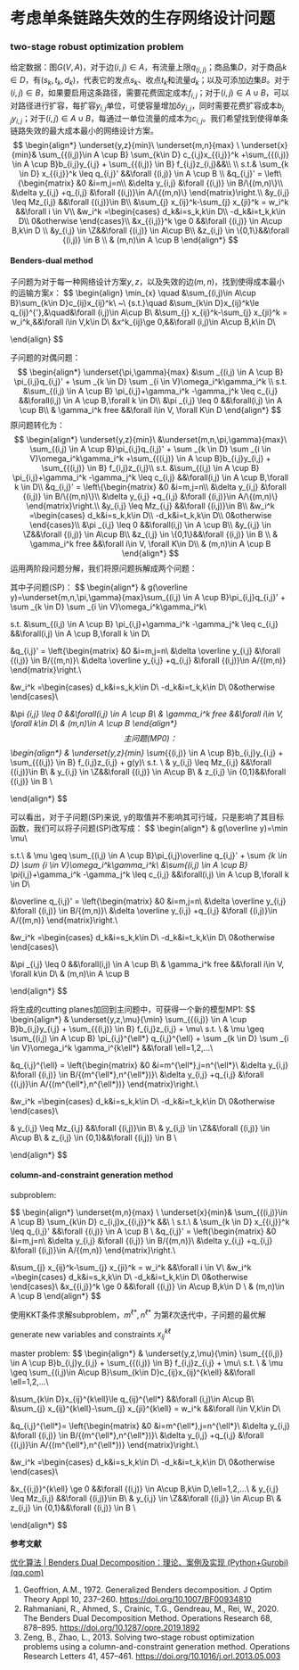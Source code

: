 # 考虑单条链路失效的生存网络设计问题

### two-stage robust optimization problem



给定数据：图$G(V,A)$，对于边$(i,j)\in A$，有流量上限$q_{(i,j)}$；商品集$D$，对于商品$k\in D$，有$(s_k,t_k,d_k)$，代表它的发点$s_k$、收点$t_k$和流量$d_k$；以及可添加边集$B$。对于$(i,j)\in B$，如果要启用这条路径，需要花费固定成本$f_{i,j}$；对于$(i,j) \in A\cup B$，可以对路径进行扩容，每扩容$y_{i,j}$单位，可使容量增加$\delta y_{i,j}$，同时需要花费扩容成本$b_{i,j}y_{i,j}$；对于${(i,j)}\in A\cup B$，每通过一单位流量的成本为$c_{i,j}$​。我们希望找到使得单条链路失效的最大成本最小的网络设计方案。
$$
\begin{align*}
\underset{y,z}{min}\ \underset{m,n}{max} \ \underset{x}{min}& \sum_{{(i,j)}\in A \cup B} \sum_{k\in D} c_{i,j}x_{{i,j}}^k +\sum_{{(i,j)} \in A \cup B}b_{i,j}y_{i,j} + \sum_{{(i,j)} \in B} f_{i,j}z_{i,j}&&\\
\\
s.t.& \sum_{k \in D} x_{{i,j}}^k \leq q_{i,j}' &&\forall {(i,j)} \in A \cup B \\
&q_{i,j}' = \left\{\begin{matrix}
&0 &i=m,j=n\\
&\delta y_{i,j} &\forall {(i,j)} \in B/\{(m,n)\}\\
&\delta y_{i,j} +q_{i,j} &\forall {(i,j)}\in A/\{(m,n)\}
\end{matrix}\right.\\
&y_{i,j} \leq Mz_{i,j} &&\forall {(i,j)}\in B\\
&\sum_{j} x_{ij}^k-\sum_{j} x_{ji}^k = w_i^k &&\forall i \in V\\
&w_i^k =\begin{cases}
d_k&i=s_k,k\in D\\
-d_k&i=t_k,k\in D\\
0&otherwise
\end{cases}\\
&x_{{i,j}}^k \ge 0 &&\forall {(i,j)} \in A\cup B,k\in D \\
&y_{i,j} \in \Z&&\forall {(i,j)} \in A\cup B\\
&z_{i,j} \in \{0,1\}&&\forall {(i,j)} \in B \\
& (m,n)\in A \cup B
\end{align*}
$$




#### Benders-dual method

子问题为对于每一种网络设计方案$y,z$，以及失效的边$(m,n)$，找到使得成本最小的运输方案$x$：
$$
\begin{align}
\min_{x} \quad &\sum_{(i,j)\in A\cup B}\sum_{k\in D}c_{ij}x_{ij}^k\\
~\\
{s.t.}\quad &\sum_{k\in D}x_{ij}^k\le q_{ij}^{'},&\quad&\forall (i,j)\in A\cup B\\
&\sum_{j} x_{ij}^k-\sum_{j} x_{ji}^k = w_i^k,&&\forall i\in V,k\in D\\
&x^k_{ij}\ge 0,&&\forall (i,j)\in A\cup B,k\in D\\

\end{align}
$$


子问题的对偶问题：
$$
\begin{align*}
\underset{\pi,\gamma}{max} &\sum _{(i,j) \in A \cup B} \pi_{i,j}q_{i,j}' + \sum _{k \in D} \sum _{i \in V}\omega_i^k\gamma_i^k \\
s.t. &\sum_{(i,j) \in A \cup B} \pi_{i,j}+\gamma_i^k -\gamma_j^k \leq c_{i,j} &&\forall(i,j) \in A \cup B,\forall k \in D\\
&\pi _{i,j} \leq 0 &&\forall(i,j) \in A \cup B\\
& \gamma_i^k free &&\forall i\in V, \forall K\in D
\end{align*}
$$
原问题转化为：
$$
\begin{align*}
\underset{y,z}{min}\ &\underset{m,n,\pi,\gamma}{max}\ \sum_{(i,j) \in A \cup B}\pi_{i,j}q_{i,j}' + \sum _{k \in D} \sum _{i \in V}\omega_i^k\gamma_i^k +\sum_{{(i,j)} \in A \cup B}b_{i,j}y_{i,j} + \sum_{{(i,j)} \in B} f_{i,j}z_{i,j}\\
s.t. &\sum_{(i,j) \in A \cup B} \pi_{i,j}+\gamma_i^k -\gamma_j^k \leq c_{i,j} &&\forall(i,j) \in A \cup B,\forall k \in D\\
&q_{i,j}' = \left\{\begin{matrix}
&0 &i=m,j=n\\
&\delta y_{i,j} &\forall {(i,j)} \in B/\{(m,n)\}\\
&\delta y_{i,j} +q_{i,j} &\forall {(i,j)}\in A/\{(m,n)\}
\end{matrix}\right.\\
&y_{i,j} \leq Mz_{i,j} &&\forall {(i,j)}\in B\\
&w_i^k =\begin{cases}
d_k&i=s_k,k\in D\\
-d_k&i=t_k,k\in D\\
0&otherwise
\end{cases}\\
&\pi _{i,j} \leq 0 &&\forall(i,j) \in A \cup B\\
&y_{i,j} \in \Z&&\forall {(i,j)} \in A\cup B\\
&z_{i,j} \in \{0,1\}&&\forall {(i,j)} \in B \\
& \gamma_i^k free &&\forall i\in V, \forall K\in D\\
& (m,n)\in A \cup B
\end{align*}
$$
运用两阶段问题分解，我们将原问题拆解成两个问题：

其中子问题(SP)：
$$
\begin{align*}
& g(\overline y)=\underset{m,n,\pi,\gamma}{max}\sum_{(i,j) \in A \cup B}\pi_{i,j}q_{i,j}' + \sum _{k \in D} \sum _{i \in V}\omega_i^k\gamma_i^k\\

s.t.
&\sum_{(i,j) \in A \cup B} \pi_{i,j}+\gamma_i^k -\gamma_j^k \leq c_{i,j} &&\forall(i,j) \in A \cup B,\forall k \in D\\

&q_{i,j}' = \left\{\begin{matrix}
&0 &i=m,j=n\\
&\delta \overline y_{i,j} &\forall {(i,j)} \in B/\{(m,n)\}\\
&\delta \overline y_{i,j} +q_{i,j} &\forall {(i,j)}\in A/\{(m,n)\}
\end{matrix}\right.\\

&w_i^k =\begin{cases}
d_k&i=s_k,k\in D\\
-d_k&i=t_k,k\in D\\
0&otherwise
\end{cases}\\

&\pi _{i,j} \leq 0 &&\forall(i,j) \in A \cup B\\
& \gamma_i^k free &&\forall i\in V, \forall k\in D\\
& (m,n)\in A \cup B
\end{align*}
$$
主问题(MP0)：
$$
\begin{align*}
& \underset{y,z}{min} \sum_{{(i,j)} \in A \cup B}b_{i,j}y_{i,j} + \sum_{{(i,j)} \in B} f_{i,j}z_{i,j} + g(y)\\
s.t. \\
& y_{i,j} \leq Mz_{i,j} &&\forall {(i,j)}\in B\\
& y_{i,j} \in \Z&&\forall {(i,j)} \in A\cup B\\
& z_{i,j} \in \{0,1\}&&\forall {(i,j)} \in B \\

\end{align*}
$$

可以看出，对于子问题(SP)来说, y的取值并不影响其可行域，只是影响了其目标函数，我们可以将子问题(SP)改写成：
$$
\begin{align*}
& g(\overline y)=\min \mu\\

s.t.\\
& \mu \geq \sum_{(i,j) \in A \cup B}\pi_{i,j}\overline q_{i,j}' + \sum _{k \in D} \sum _{i \in V}\omega_i^k\gamma_i^k\\
&\sum_{(i,j) \in A \cup B} \pi_{i,j}+\gamma_i^k -\gamma_j^k \leq c_{i,j} &&\forall(i,j) \in A \cup B,\forall k \in D\\

&\overline q_{i,j}' = \left\{\begin{matrix}
&0 &i=m,j=n\\
&\delta \overline y_{i,j} &\forall {(i,j)} \in B/\{(m,n)\}\\
&\delta \overline y_{i,j} +q_{i,j} &\forall {(i,j)}\in A/\{(m,n)\}
\end{matrix}\right.\\

&w_i^k =\begin{cases}
d_k&i=s_k,k\in D\\
-d_k&i=t_k,k\in D\\
0&otherwise
\end{cases}\\

&\pi _{i,j} \leq 0 &&\forall(i,j) \in A \cup B\\
& \gamma_i^k free &&\forall i\in V, \forall k\in D\\
& (m,n)\in A \cup B

\end{align*}
$$

将生成的cutting planes加回到主问题中，可获得一个新的模型MP1:
$$
\begin{align*}
& \underset{y,z,\mu}{\min} \sum_{{(i,j)} \in A \cup B}b_{i,j}y_{i,j} + \sum_{{(i,j)} \in B} f_{i,j}z_{i,j} + \mu\\
s.t. \\
& \mu \geq \sum_{(i,j) \in A \cup B} \pi_{i,j}^{\ell*} q_{i,j}^{\ell} + \sum _{k \in D} \sum _{i \in V}\omega_i^k \gamma_i^{k\ell*} &&\forall \ell=1,2,...\\

&q_{i,j}^{\ell} = \left\{\begin{matrix}
&0 &i=m^{\ell*},j=n^{\ell*}\\
&\delta y_{i,j} &\forall {(i,j)} \in B/\{(m^{\ell*},n^{\ell*})\}\\
&\delta y_{i,j} +q_{i,j} &\forall {(i,j)}\in A/\{(m^{\ell*},n^{\ell*})\}
\end{matrix}\right.\\

&w_i^k =\begin{cases}
d_k&i=s_k,k\in D\\
-d_k&i=t_k,k\in D\\
0&otherwise
\end{cases}\\

& y_{i,j} \leq Mz_{i,j} &&\forall {(i,j)}\in B\\
& y_{i,j} \in \Z&&\forall {(i,j)} \in A\cup B\\
& z_{i,j} \in \{0,1\}&&\forall {(i,j)} \in B \\

\end{align*}
$$

#### column-and-constraint generation method

subproblem:

$$
\begin{align*}
 \underset{m,n}{max} \ \underset{x}{min}& \sum_{{(i,j)}\in A \cup B} \sum_{k\in D} c_{i,j}x_{{i,j}}^k &&\\
\\
s.t.\\
& \sum_{k \in D} x_{{i,j}}^k \leq q_{i,j}' &&\forall {(i,j)} \in A \cup B \\
&q_{i,j}' = \left\{\begin{matrix}
&0 &i=m,j=n\\
&\delta y_{i,j} &\forall {(i,j)} \in B/\{(m,n)\}\\
&\delta y_{i,j} +q_{i,j} &\forall {(i,j)}\in A/\{(m,n)\}
\end{matrix}\right.\\

&\sum_{j} x_{ij}^k-\sum_{j} x_{ji}^k = w_i^k &&\forall i \in V\\
&w_i^k =\begin{cases}
d_k&i=s_k,k\in D\\
-d_k&i=t_k,k\in D\\
0&otherwise
\end{cases}\\
&x_{{i,j}}^k \ge 0 &&\forall {(i,j)} \in A\cup B,k\in D \\
& (m,n)\in A \cup B
\end{align*}
$$

使用KKT条件求解subproblem，$m^{\ell*},n^{\ell*}$ 为第$\ell$​次迭代中，子问题的最优解

generate new variables and constraints  $x_{ij}^{k\ell}$

master problem:
$$
\begin{align*}
& \underset{y,z,\mu}{\min} \sum_{{(i,j)} \in A \cup B}b_{i,j}y_{i,j} + \sum_{{(i,j)} \in B} f_{i,j}z_{i,j} + \mu\\
s.t. \\
& \mu \geq \sum_{(i,j)\in A\cup B}\sum_{k\in D}c_{ij}x_{ij}^{k\ell} &&\forall \ell=1,2,...\\

&\sum_{k\in D}x_{ij}^{k\ell}\le q_{ij}^{\ell*} &&\forall (i,j)\in A\cup B\\
&\sum_{j} x_{ij}^{k\ell}-\sum_{j} x_{ji}^{k\ell} = w_i^k &&\forall i\in V,k\in D\\

&q_{i,j}^{\ell*}= \left\{\begin{matrix}
&0 &i=m^{\ell*},j=n^{\ell*}\\
&\delta y_{i,j} &\forall {(i,j)} \in B/\{(m^{\ell*},n^{\ell*})\}\\
&\delta y_{i,j} +q_{i,j} &\forall {(i,j)}\in A/\{(m^{\ell*},n^{\ell*})\}
\end{matrix}\right.\\

&w_i^k =\begin{cases}
d_k&i=s_k,k\in D\\
-d_k&i=t_k,k\in D\\
0&otherwise
\end{cases}\\

&x_{{i,j}}^{k\ell} \ge 0 &&\forall {(i,j)} \in A\cup B,k\in D,\ell=1,2,...\\
& y_{i,j} \leq Mz_{i,j} &&\forall {(i,j)}\in B\\
& y_{i,j} \in \Z&&\forall {(i,j)} \in A\cup B\\
& z_{i,j} \in \{0,1\}&&\forall {(i,j)} \in B \\

\end{align*}
$$

**参考文献**

[优化算法 | Benders Dual Decomposition：理论、案例及实现 (Python+Gurobi) (qq.com)](https://mp.weixin.qq.com/s/EoVR66aRkLmxQmTPs5tXhQ)

1. Geoffrion, A.M., 1972. Generalized Benders decomposition. J Optim Theory Appl 10, 237–260. https://doi.org/10.1007/BF00934810
2. Rahmaniani, R., Ahmed, S., Crainic, T.G., Gendreau, M., Rei, W., 2020. The Benders Dual Decomposition Method. Operations Research 68, 878–895. https://doi.org/10.1287/opre.2019.1892
3. Zeng, B., Zhao, L., 2013. Solving two-stage robust optimization problems using a column-and-constraint generation method. Operations Research Letters 41, 457–461. https://doi.org/10.1016/j.orl.2013.05.003
